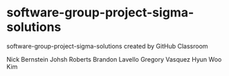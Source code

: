 # software-group-project-sigma-solutions
software-group-project-sigma-solutions created by GitHub Classroom

Nick Bernstein
Johsh Roberts
Brandon Lavello
Gregory Vasquez
Hyun Woo Kim
